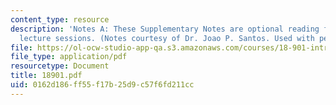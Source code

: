 ```yaml
---
content_type: resource
description: 'Notes A: These Supplementary Notes are optional reading for the corresponding
  lecture sessions. (Notes courtesy of Dr. Joao P. Santos. Used with permission.)'
file: https://ol-ocw-studio-app-qa.s3.amazonaws.com/courses/18-901-introduction-to-topology-fall-2004/0162d186ff55f17b25d9c57f6fd211cc_18901.pdf
file_type: application/pdf
resourcetype: Document
title: 18901.pdf
uid: 0162d186-ff55-f17b-25d9-c57f6fd211cc
---
```

